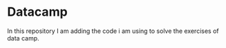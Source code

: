 # Datacamp

In this repository I am adding the code i am using to solve the exercises of data camp. 
